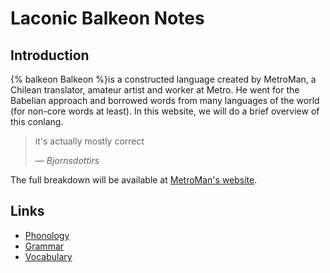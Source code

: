 # Laconic Balkeon Notes
## Introduction
{% balkeon Balkeon %}is a constructed language created by MetroMan, a Chilean translator, amateur artist and worker at Metro. He went for the Babelian approach and borrowed words from many languages of the world (for non-core words at least).
In this website, we will do a brief overview of this conlang.

<blockquote>
<p>it's actually mostly correct</p>
<cite>― Bjornsdottirs</cite>
</blockquote>

The full breakdown will be available at [MetroMan's website](https://www.metroman.me/).

## Links
- [Phonology](Phonology/index.md)
- [Grammar](Grammar/index.md)
- [Vocabulary](Vocabulary/index.md)
